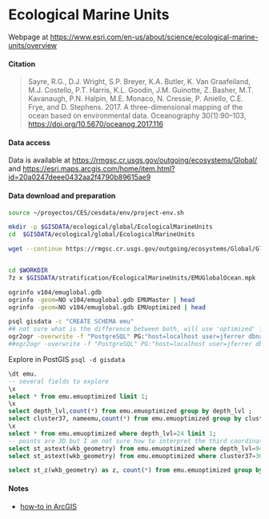 # Ecological Marine Units

Webpage at https://www.esri.com/en-us/about/science/ecological-marine-units/overview

#### Citation
> Sayre, R.G., D.J. Wright, S.P. Breyer, K.A. Butler, K. Van Graafeiland, M.J. Costello, P.T. Harris, K.L. Goodin, J.M. Guinotte, Z. Basher, M.T. Kavanaugh, P.N. Halpin, M.E. Monaco, N. Cressie, P. Aniello, C.E. Frye, and D. Stephens. 2017. A three-​dimensional mapping of the ocean based on environmental data. Oceanography 30(1):90–103, https://doi.org/10.5670/oceanog.2017.116

#### Data access

Data is available at https://rmgsc.cr.usgs.gov/outgoing/ecosystems/Global/ and https://esri.maps.arcgis.com/home/item.html?id=20a0247deee0432aa2f4790b89615ae9

#### Data download and preparation

```sh
source ~/proyectos/CES/cesdata/env/project-env.sh

mkdir -p $GISDATA/ecological/global/EcologicalMarineUnits
cd  $GISDATA/ecological/global/EcologicalMarineUnits

wget --continue https://rmgsc.cr.usgs.gov/outgoing/ecosystems/Global/GlobalEcologicalMarineUnits.mpk


cd $WORKDIR
7z x $GISDATA/stratification/EcologicalMarineUnits/EMUGlobalOcean.mpk

ogrinfo v104/emuglobal.gdb
ogrinfo -geom=NO v104/emuglobal.gdb EMUMaster | head
ogrinfo -geom=NO v104/emuglobal.gdb EMUoptimized | head

psql gisdata -c "CREATE SCHEMA emu"
## not sure what is the difference between both, will use 'optimized' for now
ogr2ogr -overwrite -f "PostgreSQL" PG:"host=localhost user=jferrer dbname=gisdata" -lco SCHEMA=emu v104/emuglobal.gdb emuoptimized
##ogr2ogr -overwrite -f "PostgreSQL" PG:"host=localhost user=jferrer dbname=gisdata" -lco SCHEMA=emu v104/emuglobal.gdb emumaster

```

Explore in PostGIS `psql -d gisdata`

```sql
\dt emu.
-- several fields to explore
\x
select * from emu.emuoptimized limit 1;
\x
select depth_lvl,count(*) from emu.emuoptimized group by depth_lvl ;
select cluster37, nameemu,count(*) from emu.emuoptimized group by cluster37,nameemu order by nameemu;
\x
select * from emu.emuoptimized where depth_lvl=24 limit 1;
-- points are 3D but I am not sure how to interpret the third coordinate
select st_astext(wkb_geometry) from emu.emuoptimized where depth_lvl=94 limit 5;
select st_astext(wkb_geometry) from emu.emuoptimized where cluster37=36 limit 5;

select st_z(wkb_geometry) as z, count(*) from emu.emuoptimized group by z;

```

#### Notes
* [how-to in ArcGIS](https://community.esri.com/groups/ecological-marine-units/blog/2017/01/03/getting-started-with-ecological-marne-units-emu-s-using-arcgis-desktop)
